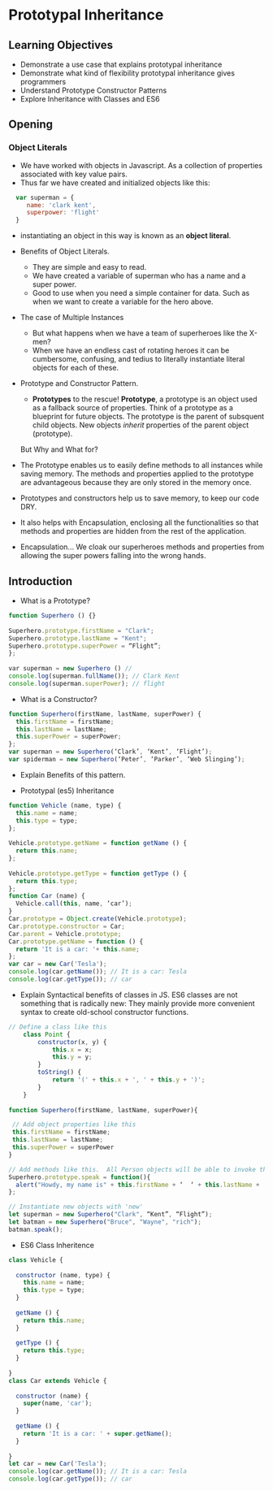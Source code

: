 # Prototypal Inheritance

## Learning Objectives
* Demonstrate a use case that explains prototypal inheritance
* Demonstrate what kind of flexibility prototypal inheritance gives programmers
* Understand Prototype Constructor Patterns
* Explore Inheritance with Classes and ES6



## Opening
### Object Literals
  - We have worked with objects in Javascript. As a collection of properties associated with  key value pairs.
  - Thus far we have created and initialized objects like this:

```javascript
  var superman = {
     name: 'clark kent',
     superpower: 'flight'
  }
```

  - instantiating an object in this way is known as an **object literal**.

* Benefits of Object Literals.
  - They are simple and easy to read.
  - We have created a variable of superman who has a name and a super power.
  - Good to use when you need a simple container for data. Such as when we want to create a variable for the hero above.
  
* The case of Multiple Instances
  - But what happens when we have a team of superheroes like the X-men?
  - When we have an endless cast of rotating heroes it can be cumbersome, confusing, and tedius to literally instantiate literal objects for each of these.

* Prototype and Constructor Pattern.
  - **Prototypes** to the rescue!
  **Prototype**, a prototype is an object used as a fallback source of properties. Think of a prototype as a blueprint for future objects. The prototype is the parent of subsquent child objects. New objects *inherit* properties of the parent object (prototype).

  But Why and What for?
* The Prototype enables us to easily define methods to all instances while saving memory. The methods and properties applied to the prototype are advantageous because they are only stored in the memory once.

* Prototypes and constructors help us to save memory, to keep our code DRY.
 * It also helps with Encapsulation, enclosing all the functionalities so that methods and properties are hidden from the rest of the application.
  - Encapsulation... We cloak our superheroes methods and properties from allowing the super powers falling into the wrong hands.

## Introduction
* What is a Prototype?

```javascript
function Superhero () {}
​
Superhero.prototype.firstName = "Clark";
Superhero.prototype.lastName = "Kent";
Superhero.prototype.superPower = “Flight”;
};
​
​var superman = new Superhero () //​
console.log(superman.fullName()); // Clark Kent​
console.log(superman.superPower); // flight

```

* What is a Constructor?

```javascript
function Superhero(firstName, lastName, superPower) {
  this.firstName = firstName;
  this.lastName = lastName;
  this.superPower = superPower;
};
var superman = new Superhero(‘Clark’, ‘Kent’, ‘Flight’);
var spiderman = new Superhero(‘Peter’, ‘Parker’, ‘Web Slinging’);

```

* Explain Benefits of this pattern.

*  Prototypal (es5) Inheritance
```javascript
function Vehicle (name, type) {
  this.name = name;
  this.type = type;
};
 
Vehicle.prototype.getName = function getName () {
  return this.name;
};
 
Vehicle.prototype.getType = function getType () {
  return this.type;
};
function Car (name) {
  Vehicle.call(this, name, ‘car’);
}
Car.prototype = Object.create(Vehicle.prototype);
Car.prototype.constructor = Car;
Car.parent = Vehicle.prototype;
Car.prototype.getName = function () {
  return 'It is a car: '+ this.name;
};
var car = new Car('Tesla');
console.log(car.getName()); // It is a car: Tesla
console.log(car.getType()); // car
```

* Explain Syntactical benefits of classes in JS.
ES6 classes are not something that is radically new: They mainly provide more convenient syntax to create old-school constructor functions.


```javascript
// Define a class like this
    class Point {
        constructor(x, y) {
            this.x = x;
            this.y = y;
        }
        toString() {
            return '(' + this.x + ', ' + this.y + ')';
        }
    }
    
function Superhero(firstName, lastName, superPower){

 // Add object properties like this
 this.firstName = firstName;
 this.lastName = lastName;
 this.superPower = superPower
}

// Add methods like this.  All Person objects will be able to invoke this
Superhero.prototype.speak = function(){
  alert("Howdy, my name is" + this.firstName + ‘  ‘ + this.lastName + ‘  is here to save the day!’ );
};

// Instantiate new objects with 'new'
let superman = new Superhero("Clark", “Kent”, “Flight”);
let batman = new Superhero("Bruce", "Wayne", "rich");
batman.speak();

```

* ES6 Class Inheritence
```javascript
class Vehicle {
 
  constructor (name, type) {
    this.name = name;
    this.type = type;
  }
 
  getName () {
    return this.name;
  }
 
  getType () {
    return this.type;
  }
 
}
class Car extends Vehicle {
 
  constructor (name) {
    super(name, 'car');
  }
 
  getName () {
    return 'It is a car: ' + super.getName();
  }
 
}
let car = new Car('Tesla');
console.log(car.getName()); // It is a car: Tesla
console.log(car.getType()); // car
```
